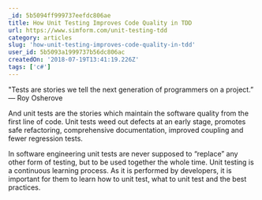 ```yaml
---
_id: 5b5094ff999737eefdc806ae
title: How Unit Testing Improves Code Quality in TDD
url: https://www.simform.com/unit-testing-tdd
category: articles
slug: 'how-unit-testing-improves-code-quality-in-tdd'
user_id: 5b5093a1999737b56dc806ac
createdOn: '2018-07-19T13:41:19.226Z'
tags: ['c#']
---
```


"Tests are stories we tell the next generation of programmers on a project.” — Roy Osherove

And unit tests are the stories which maintain the software quality from the first line of code. Unit tests weed out defects at an early stage, promotes safe refactoring, comprehensive documentation, improved coupling and fewer regression tests.

In software engineering unit tests are never supposed to “replace” any other form of testing, but to be used together the whole time. Unit testing is a continuous learning process. As it is performed by developers, it is important for them to learn how to unit test, what to unit test and the best practices.
